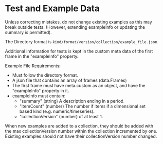 # Test and Example Data

Unless correcting mistakes, do not change existing examples as this may break outside tests. (However, extending exampleInfo or updating the summary is permitted).

The Directory format is `kind/format/version/collection/example_file.json`.

Additional information for tests is kept in the custom meta data of the first frame in the "exampleInfo" property.

Example File Requirements:

- Must follow the directory format.
- A json file that contains an array of frames (data.Frames)
- The first frame must have meta.custom as an object, and have the "exampleInfo" property in it.
- exampleInfo must contain:
  - "summary" (string) A description ending in a period.
  - "itemCount" (number) The number if items if a dimensional set based kind (e.g. numeric/timeseries).
  - "collectionVersion" (number) of at least 1.

When new examples are added to a collection, they should be added with the max collectionVersion number within the collection incremented by one. Existing examples should not have their collectionVersion number changed.
